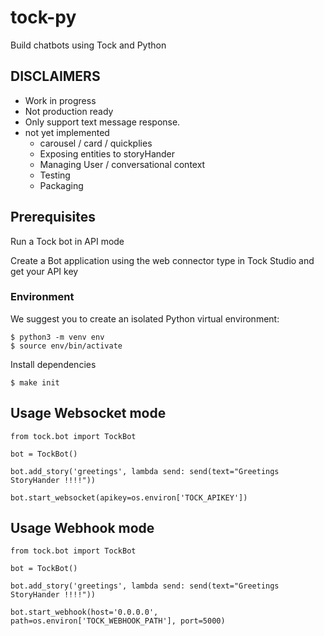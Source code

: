 # tock-py

Build chatbots using Tock and Python

## DISCLAIMERS

 - Work in progress
 - Not production ready 
 - Only support text message response.
 - not yet implemented
    - carousel / card / quickplies
    - Exposing entities to storyHander
    - Managing User / conversational context
    - Testing
    - Packaging
    
## Prerequisites

Run a Tock bot in API mode

Create a Bot application using the web connector type in Tock Studio and get your API key

### Environment

We suggest you to create an isolated Python virtual environment:

    $ python3 -m venv env
    $ source env/bin/activate
    
Install dependencies

    $ make init

## Usage Websocket mode

    from tock.bot import TockBot

    bot = TockBot()

    bot.add_story('greetings', lambda send: send(text="Greetings StoryHander !!!!"))

    bot.start_websocket(apikey=os.environ['TOCK_APIKEY'])

## Usage Webhook mode

    from tock.bot import TockBot

    bot = TockBot()

    bot.add_story('greetings', lambda send: send(text="Greetings StoryHander !!!!"))

    bot.start_webhook(host='0.0.0.0', path=os.environ['TOCK_WEBHOOK_PATH'], port=5000)